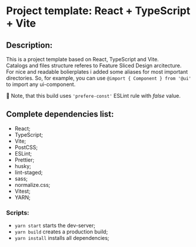 # Project template: React + TypeScript + Vite

## Description:

This is a project template based on React, TypeScript and Vite.  
Catalogs and files structure referes to Feature Sliced Design arcitecture.  
For nice and readable bolierplates i added some aliases for most important directories. So, for example, you can use `@import { Component } from '@ui'` to import any ui-component.

:pushpin: Note, that this build uses `'prefere-const'` ESLint rule with _false_ value.

## Complete dependencies list:

- React;
- TypeScript;
- Vite;
- PostCSS;
- ESLint;
- Prettier;
- husky;
- lint-staged;
- sass;
- normalize.css;
- Vitest;
- YARN;

### Scripts:

- `yarn start` starts the dev-server;
- `yarn build` creates a production build;
- `yarn install` installs all dependencies;

